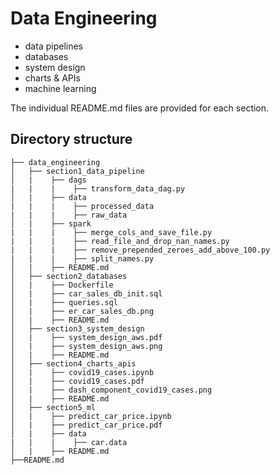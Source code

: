 # Data Engineering 

-  data pipelines
-  databases
-  system design
-  charts & APIs
-  machine learning

The individual README.md files are provided for each section. 

## Directory structure 
```
├── data_engineering
│   ├── section1_data_pipeline
│   |    ├── dags
|   |    |    ├── transform_data_dag.py
│   |    ├── data
|   |    |    ├── processed_data
|   |    |    ├── raw_data
│   |    ├── spark
|   |    |    ├── merge_cols_and_save_file.py
|   |    |    ├── read_file_and_drop_nan_names.py
|   |    |    ├── remove_prepended_zeroes_add_above_100.py
|   |    |    ├── split_names.py
│   |    ├── README.md
│   ├── section2_databases
│   |    ├── Dockerfile
│   |    ├── car_sales_db_init.sql
│   |    ├── queries.sql
│   |    ├── er_car_sales_db.png
│   |    ├── README.md
│   ├── section3_system_design
│   |    ├── system_design_aws.pdf
│   |    ├── system_design_aws.png
│   |    ├── README.md
│   ├── section4_charts_apis
│   |    ├── covid19_cases.ipynb
│   |    ├── covid19_cases.pdf
│   |    ├── dash_component_covid19_cases.png
│   |    ├── README.md
│   ├── section5_ml
│   |    ├── predict_car_price.ipynb
│   |    ├── predict_car_price.pdf
│   |    ├── data
|   |    |    ├── car.data
│   |    ├── README.md
├──README.md
